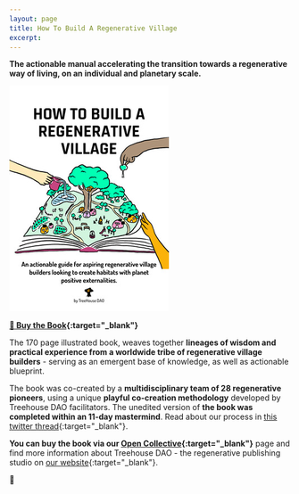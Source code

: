 ```yaml
---
layout: page
title: How To Build A Regenerative Village
excerpt:
---
```

**The actionable manual accelerating the transition towards a regenerative way of living, on an individual and planetary scale.**

![Regenerative Village Cover](/assets/regen-village-cover.jpg)

**[📖 Buy the Book](https://opencollective.com/treehousedao/projects/regenerative-village){:target="_blank"}**

The 170 page illustrated book, weaves together **lineages of wisdom and practical experience from a worldwide tribe of regenerative village builders** - serving as an emergent base of knowledge, as well as actionable blueprint.

The book was co-created by a **multidisciplinary team of 28 regenerative pioneers**, using a unique **playful co-creation methodology** developed by Treehouse DAO facilitators. The unedited version of **the book was completed within an 11-day mastermind**. Read about our process in [this twitter thread](https://twitter.com/michalkorzonek/status/1565240255564980225){:target="_blank"}.

**You can buy the book via our [Open Collective](https://opencollective.com/treehousedao/projects/regenerative-village){:target="_blank"}** page and find more information about Treehouse DAO - the regenerative publishing studio on [our website](https://treehousedao.earth/){:target="_blank"}.

🌳